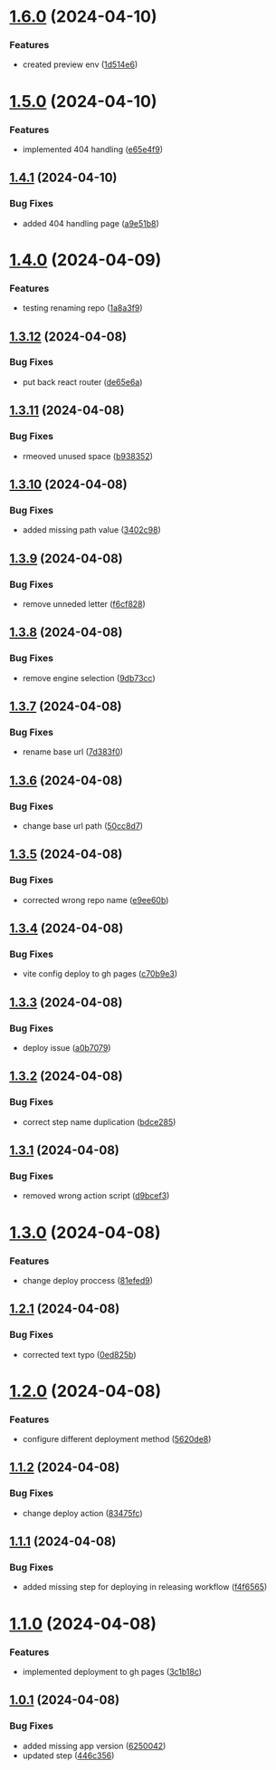 # [1.6.0](https://github.com/cesarj41/cesarj41.github.io/compare/v1.5.0...v1.6.0) (2024-04-10)


### Features

* created preview env ([1d514e6](https://github.com/cesarj41/cesarj41.github.io/commit/1d514e6f3daf88cad892fd5a535252d6f1a0ebee))

# [1.5.0](https://github.com/cesarj41/cesarj41.github.io/compare/v1.4.1...v1.5.0) (2024-04-10)


### Features

* implemented 404 handling ([e65e4f9](https://github.com/cesarj41/cesarj41.github.io/commit/e65e4f9f36584fb1a51ae82e6a8f7c7fdaa52cbf))

## [1.4.1](https://github.com/cesarj41/cesarj41.github.io/compare/v1.4.0...v1.4.1) (2024-04-10)


### Bug Fixes

* added 404 handling page ([a9e51b8](https://github.com/cesarj41/cesarj41.github.io/commit/a9e51b8ad9f95db327a3b2017e40e6ab1b3443b7))

# [1.4.0](https://github.com/cesarj41/cesarj41.github.io/compare/v1.3.12...v1.4.0) (2024-04-09)


### Features

* testing renaming repo ([1a8a3f9](https://github.com/cesarj41/cesarj41.github.io/commit/1a8a3f908567cee0e7df97bed01254537cb768ea))

## [1.3.12](https://github.com/cesarj41/portfolio_monorepo/compare/v1.3.11...v1.3.12) (2024-04-08)


### Bug Fixes

* put back react router ([de65e6a](https://github.com/cesarj41/portfolio_monorepo/commit/de65e6a2f0cf621830d5951752a653c312adf819))

## [1.3.11](https://github.com/cesarj41/portfolio_monorepo/compare/v1.3.10...v1.3.11) (2024-04-08)


### Bug Fixes

* rmeoved unused space ([b938352](https://github.com/cesarj41/portfolio_monorepo/commit/b938352e7552d080849791ec88a866a907807ffd))

## [1.3.10](https://github.com/cesarj41/portfolio_monorepo/compare/v1.3.9...v1.3.10) (2024-04-08)


### Bug Fixes

* added missing path value ([3402c98](https://github.com/cesarj41/portfolio_monorepo/commit/3402c98799d70317e9818ab74c9fe8a4f9ef1b54))

## [1.3.9](https://github.com/cesarj41/portfolio_monorepo/compare/v1.3.8...v1.3.9) (2024-04-08)


### Bug Fixes

* remove unneded letter ([f6cf828](https://github.com/cesarj41/portfolio_monorepo/commit/f6cf8286a3ae53b439a5a0bda706aea1a2bb1b81))

## [1.3.8](https://github.com/cesarj41/portfolio_monorepo/compare/v1.3.7...v1.3.8) (2024-04-08)


### Bug Fixes

* remove engine selection ([9db73cc](https://github.com/cesarj41/portfolio_monorepo/commit/9db73ccf2f0cf3e8fb9a281433c70f507f8fc005))

## [1.3.7](https://github.com/cesarj41/portfolio_monorepo/compare/v1.3.6...v1.3.7) (2024-04-08)


### Bug Fixes

* rename base url ([7d383f0](https://github.com/cesarj41/portfolio_monorepo/commit/7d383f05ed31d1d0e4e1f7bd94e02f64593703ee))

## [1.3.6](https://github.com/cesarj41/portfolio_monorepo/compare/v1.3.5...v1.3.6) (2024-04-08)


### Bug Fixes

* change base url path ([50cc8d7](https://github.com/cesarj41/portfolio_monorepo/commit/50cc8d736a8a9b62f7ea2d8deb9fb594092ee8a7))

## [1.3.5](https://github.com/cesarj41/portfolio_monorepo/compare/v1.3.4...v1.3.5) (2024-04-08)


### Bug Fixes

* corrected wrong repo name ([e9ee60b](https://github.com/cesarj41/portfolio_monorepo/commit/e9ee60bea68c73222b873fdeb0997c62ee4c2849))

## [1.3.4](https://github.com/cesarj41/portfolio_monorepo/compare/v1.3.3...v1.3.4) (2024-04-08)


### Bug Fixes

* vite config deploy to gh pages ([c70b9e3](https://github.com/cesarj41/portfolio_monorepo/commit/c70b9e3931d173a6363c66b5c875329e870241a0))

## [1.3.3](https://github.com/cesarj41/portfolio_monorepo/compare/v1.3.2...v1.3.3) (2024-04-08)


### Bug Fixes

* deploy issue ([a0b7079](https://github.com/cesarj41/portfolio_monorepo/commit/a0b70790d0799d93509047fa199acd9e646d7da1))

## [1.3.2](https://github.com/cesarj41/portfolio_monorepo/compare/v1.3.1...v1.3.2) (2024-04-08)


### Bug Fixes

* correct step name duplication ([bdce285](https://github.com/cesarj41/portfolio_monorepo/commit/bdce285e907c6a17710ce2456ac557832a5d5516))

## [1.3.1](https://github.com/cesarj41/portfolio_monorepo/compare/v1.3.0...v1.3.1) (2024-04-08)


### Bug Fixes

* removed wrong action script ([d9bcef3](https://github.com/cesarj41/portfolio_monorepo/commit/d9bcef30c153afa12ccf4c016405b5eff0e61b56))

# [1.3.0](https://github.com/cesarj41/portfolio_monorepo/compare/v1.2.1...v1.3.0) (2024-04-08)


### Features

* change deploy proccess ([81efed9](https://github.com/cesarj41/portfolio_monorepo/commit/81efed9f8a4b44af7c8d73612b0e10e90dd4fea9))

## [1.2.1](https://github.com/cesarj41/portfolio_monorepo/compare/v1.2.0...v1.2.1) (2024-04-08)


### Bug Fixes

* corrected text typo ([0ed825b](https://github.com/cesarj41/portfolio_monorepo/commit/0ed825b1b65282ca47984f3f3d7b2cd1752cfb45))

# [1.2.0](https://github.com/cesarj41/portfolio_monorepo/compare/v1.1.2...v1.2.0) (2024-04-08)


### Features

* configure different deployment method ([5620de8](https://github.com/cesarj41/portfolio_monorepo/commit/5620de8083b5078b9bd78111b513696e685ed7d1))

## [1.1.2](https://github.com/cesarj41/portfolio_monorepo/compare/v1.1.1...v1.1.2) (2024-04-08)


### Bug Fixes

* change deploy action ([83475fc](https://github.com/cesarj41/portfolio_monorepo/commit/83475fc19a084e2b3936b0dd0c8fbb2140e7f4af))

## [1.1.1](https://github.com/cesarj41/portfolio_monorepo/compare/v1.1.0...v1.1.1) (2024-04-08)


### Bug Fixes

* added missing step for deploying in releasing workflow ([f4f6565](https://github.com/cesarj41/portfolio_monorepo/commit/f4f656554c6edbabd5267a683330f2be9273053e))

# [1.1.0](https://github.com/cesarj41/portfolio_monorepo/compare/v1.0.1...v1.1.0) (2024-04-08)


### Features

* implemented deployment to gh pages ([3c1b18c](https://github.com/cesarj41/portfolio_monorepo/commit/3c1b18c50cad682da27dcd761338e7516c3171dd))

## [1.0.1](https://github.com/cesarj41/portfolio_monorepo/compare/v1.0.0...v1.0.1) (2024-04-08)


### Bug Fixes

* added missing app version ([6250042](https://github.com/cesarj41/portfolio_monorepo/commit/62500423457facf931c6d9b8649ee4bd01f1bb33))
* updated step ([446c356](https://github.com/cesarj41/portfolio_monorepo/commit/446c3563e1c99103b29cc2e325b018094dbd24da))

